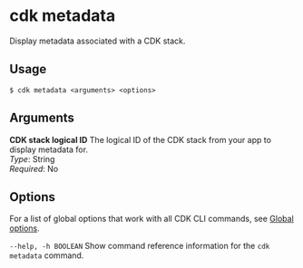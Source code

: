 # cdk metadata<a name="ref-cli-cmd-metadata"></a>

Display metadata associated with a CDK stack\.

## Usage<a name="ref-cli-cmd-metadata-usage"></a>

```
$ cdk metadata <arguments> <options>
```

## Arguments<a name="ref-cli-cmd-metadata-args"></a>

**CDK stack logical ID**  <a name="ref-cli-cmd-metadata-args-stack-name"></a>
The logical ID of the CDK stack from your app to display metadata for\.  
*Type*: String  
*Required*: No

## Options<a name="ref-cli-cmd-metadata-options"></a>

For a list of global options that work with all CDK CLI commands, see [Global options](ref-cli-cmd.md#ref-cli-cmd-options)\.

`--help, -h BOOLEAN`  <a name="ref-cli-cmd-metadata-options-help"></a>
Show command reference information for the `cdk metadata` command\.